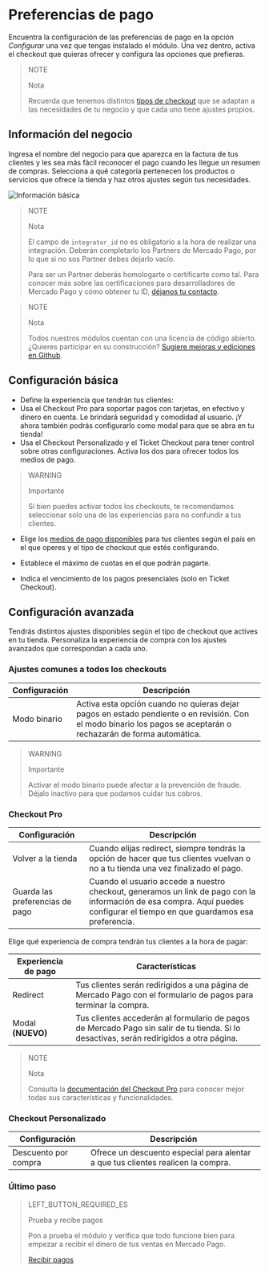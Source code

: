 # Preferencias de pago


Encuentra la configuración de las preferencias de pago en la opción *Configurar* una vez que tengas instalado el módulo. Una vez dentro, activa el checkout que quieras ofrecer y configura las opciones que prefieras.

> NOTE
>
> Nota
>
> Recuerda que tenemos distintos [tipos de checkout](https://www.mercadopago.com.ar/developers/es/guides/plugins/prestashop/introduction/#bookmark_tipos_de_checkout) que se adaptan a las necesidades de tu negocio y que cada uno tiene ajustes propios.

## Información del negocio

Ingresa el nombre del negocio para que aparezca en la factura de tus clientes y les sea más fácil reconocer el pago cuando les llegue un resumen de compras. Selecciona a qué categoría pertenecen los productos o servicios que ofrece la tienda y haz otros ajustes según tus necesidades.

![Información básica](/images/prestashop/preferences_es.jpg)

> NOTE
>
> Nota
>
> El campo de `integrator_id` no es obligatorio a la hora de realizar una integración. Deberán completarlo los Partners de Mercado Pago, por lo que si no sos Partner debes dejarlo vacío.
>
> Para ser un Partner deberás homologarte o certificarte como tal. Para conocer más sobre las certificaciones para desarrolladores de Mercado Pago y cómo obtener tu ID, [déjanos tu contacto](https://docs.google.com/forms/d/e/1FAIpQLSdbA1Y8_9RD2xTCRDHLxeVYrrSIy5s2ME8Ku6_gEcSu60KUHQ/viewform). 

<span></span>

> NOTE
>
> Nota
>
> Todos nuestros módulos cuentan con una licencia de código abierto. ¿Quieres participar en su construcción? [Sugiere mejoras y ediciones en Github](https://github.com/mercadopago/cart-prestashop-7).

## Configuración básica

* Define la experiencia que tendrán tus clientes:
 * Usa el Checkout Pro para soportar pagos con tarjetas, en efectivo y dinero en cuenta. Le brindará seguridad y comodidad al usuario. ¡Y ahora también podrás configurarlo como modal para que se abra en tu tienda!
 * Usa el Checkout Personalizado y el Ticket Checkout para tener control sobre otras configuraciones. Activa los dos para ofrecer todos los medios de pago.

> WARNING
>
> Importante
>
> Si bien puedes activar todos los checkouts, te recomendamos seleccionar solo una de las experiencias para no confundir a tus clientes.

* Elige los [medios de pago disponibles](https://www.mercadopago.com.ar/developers/es/guides/localization/payment-methods/) para tus clientes según el país en el que operes y el tipo de checkout que estés configurando. 

* Establece el máximo de cuotas en el que podrán pagarte.

* Indica el vencimiento de los pagos presenciales (solo en Ticket Checkout).

## Configuración avanzada

Tendrás distintos ajustes disponibles según el tipo de checkout que actives en tu tienda. Personaliza la experiencia de compra con los ajustes avanzados que correspondan a cada uno.

### Ajustes comunes a todos los checkouts

| Configuración | Descripción                                                               	                |
|---------------|-----------------------------------------------------------------------------------------------|
| Modo binario  | Activa esta opción cuando no quieras dejar pagos en estado pendiente o en revisión. Con el modo binario los pagos se aceptarán o rechazarán de forma automática.|

> WARNING
>
> Importante
>
> Activar el modo binario puede afectar a la prevención de fraude. Déjalo inactivo para que podamos cuidar tus cobros.

### Checkout Pro

| Configuración                   | Descripción                                                              	                                   |
|---------------------------------|----------------------------------------------------------------------------------------------------------------|
| Volver a la tienda              | Cuando elijas redirect, siempre tendrás la opción de hacer que tus clientes vuelvan o no a tu tienda una vez finalizado el pago.|
| Guarda las preferencias de pago | Cuando el usuario accede a nuestro checkout, generamos un link de pago con la información de esa compra. Aquí puedes configurar el tiempo en que guardamos esa preferencia. |

Elige qué experiencia de compra tendrán tus clientes a la hora de pagar: 

| Experiencia de pago           | Características                                                              	                                 |
|-------------------------------|----------------------------------------------------------------------------------------------------------------|
| Redirect     	                | Tus clientes serán redirigidos a una página de Mercado Pago con el formulario de pagos para terminar la compra.|
| Modal **(NUEVO)**               | Tus clientes accederán al formulario de pagos de Mercado Pago sin salir de tu tienda. Si lo desactivas, serán redirigidos a otra página. |

> NOTE
>
> Nota
>
> Consulta la [documentación del Checkout Pro](https://www.mercadopago.com.ar/developers/es/guides/payments/web-payment-checkout/introduction/) para conocer mejor todas sus características y funcionalidades.

### Checkout Personalizado

| Configuración                   | Descripción                                                                      |
|---------------------------------|----------------------------------------------------------------------------------|
| Descuento por compra            | Ofrece un descuento especial para alentar a que tus clientes realicen la compra. |

### Último paso

> LEFT_BUTTON_REQUIRED_ES
>
> Prueba y recibe pagos
>
> Pon a prueba el módulo y verifica que todo funcione bien para empezar a recibir el dinero de tus ventas en Mercado Pago.
>
>
> [Recibir pagos](https://www.mercadopago.com.ar/developers/es/guides/plugins/prestashop/receive-payments/)
